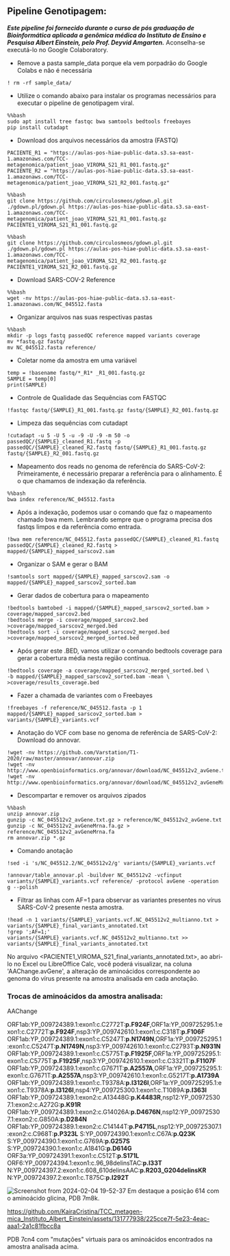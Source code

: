## Pipeline Genotipagem:
***Este pipeline foi fornecido durante o curso de pós graduação de Bioinformática aplicada a genômica médica do Instituto de Ensino e Pesquisa Albert Einstein, pelo Prof. Deyvid Amgarten.*** Aconselha-se executá-lo no Google Colaboratory.

- Remove a pasta sample_data porque ela vem porpadrão do Google Colabs e não é necessária
```
! rm -rf sample_data/
```
- Utilize o comando abaixo para instalar os programas necessários para executar o pipeline de genotipagem viral.
```
%%bash
sudo apt install tree fastqc bwa samtools bedtools freebayes
pip install cutadapt
```
- Download dos arquivos necessários da amostra (FASTQ)
```
PACIENTE_R1 = "https://aulas-pos-hiae-public-data.s3.sa-east-1.amazonaws.com/TCC-metagenomica/patient_joao_VIROMA_S21_R1_001.fastq.gz"
PACIENTE_R2 = "https://aulas-pos-hiae-public-data.s3.sa-east-1.amazonaws.com/TCC-metagenomica/patient_joao_VIROMA_S21_R2_001.fastq.gz"
```
```
%%bash
git clone https://github.com/circulosmeos/gdown.pl.git
./gdown.pl/gdown.pl https://aulas-pos-hiae-public-data.s3.sa-east-1.amazonaws.com/TCC-metagenomica/patient_joao_VIROMA_S21_R1_001.fastq.gz PACIENTE1_VIROMA_S21_R1_001.fastq.gz
```
```
%%bash
git clone https://github.com/circulosmeos/gdown.pl.git
./gdown.pl/gdown.pl https://aulas-pos-hiae-public-data.s3.sa-east-1.amazonaws.com/TCC-metagenomica/patient_joao_VIROMA_S21_R2_001.fastq.gz PACIENTE1_VIROMA_S21_R2_001.fastq.gz
```
- Download SARS-COV-2 Reference
```
%%bash
wget -nv https://aulas-pos-hiae-public-data.s3.sa-east-1.amazonaws.com/NC_045512.fasta
```
- Organizar arquivos nas suas respectivas pastas
```
%%bash
mkdir -p logs fastq passedQC reference mapped variants coverage
mv *fastq.gz fastq/
mv NC_045512.fasta reference/
```
- Coletar nome da amostra em uma variável
```
temp = !basename fastq/*_R1* _R1_001.fastq.gz
SAMPLE = temp[0]
print(SAMPLE)
```
- Controle de Qualidade das Sequências com FASTQC
```
!fastqc fastq/{SAMPLE}_R1_001.fastq.gz fastq/{SAMPLE}_R2_001.fastq.gz
```
- Limpeza das sequências com cutadapt
```
!cutadapt -u 5 -U 5 -u -9 -U -9 -m 50 -o passedQC/{SAMPLE}_cleaned_R1.fastq -p passedQC/{SAMPLE}_cleaned_R2.fastq fastq/{SAMPLE}_R1_001.fastq.gz fastq/{SAMPLE}_R2_001.fastq.gz
```
- Mapeamento dos reads no genoma de referência do SARS-CoV-2: Primeiramente, é necessário preparar a referência para o alinhamento. É o que chamamos de indexação da referência.
```
%%bash
bwa index reference/NC_045512.fasta
```
- Após a indexação, podemos usar o comando que faz o mapeamento chamado bwa mem. Lembrando sempre que o programa precisa dos fastqs limpos e da referência como entrada.
```
!bwa mem reference/NC_045512.fasta passedQC/{SAMPLE}_cleaned_R1.fastq passedQC/{SAMPLE}_cleaned_R2.fastq > mapped/{SAMPLE}_mapped_sarscov2.sam
```
- Organizar o SAM e gerar o BAM
```
!samtools sort mapped/{SAMPLE}_mapped_sarscov2.sam -o mapped/{SAMPLE}_mapped_sarscov2_sorted.bam
```
- Gerar dados de cobertura para o mapeamento
```
!bedtools bamtobed -i mapped/{SAMPLE}_mapped_sarscov2_sorted.bam > coverage/mapped_sarcov2.bed
!bedtools merge -i coverage/mapped_sarcov2.bed >coverage/mapped_sarscov2_merged.bed
!bedtools sort -i coverage/mapped_sarscov2_merged.bed >coverage/mapped_sarscov2_merged_sorted.bed
```
- Após gerar este .BED, vamos utilizar o comando bedtools coverage para gerar a cobertura média nesta região contínua.
```
!bedtools coverage -a coverage/mapped_sarscov2_merged_sorted.bed \
-b mapped/{SAMPLE}_mapped_sarscov2_sorted.bam -mean \
>coverage/results_coverage.bed
```
- Fazer a chamada de variantes com o Freebayes
```
!freebayes -f reference/NC_045512.fasta -p 1 mapped/{SAMPLE}_mapped_sarscov2_sorted.bam > variants/{SAMPLE}_variants.vcf
```
- Anotação do VCF com base no genoma de referência de SARS-CoV-2: Download do annovar.
```
!wget -nv https://github.com/Varstation/T1-2020/raw/master/annovar/annovar.zip
!wget -nv http://www.openbioinformatics.org/annovar/download/NC_045512v2_avGene.txt.gz
!wget -nv http://www.openbioinformatics.org/annovar/download/NC_045512v2_avGeneMrna.fa.gz
```
- Descompartar e remover os arquivos zipados
```
%%bash
unzip annovar.zip
gunzip -c NC_045512v2_avGene.txt.gz > reference/NC_045512v2_avGene.txt
gunzip -c NC_045512v2_avGeneMrna.fa.gz > reference/NC_045512v2_avGeneMrna.fa
rm annovar.zip *.gz
```
- Comando anotação
```
!sed -i 's/NC_045512.2/NC_045512v2/g' variants/{SAMPLE}_variants.vcf
```
```
!annovar/table_annovar.pl -buildver NC_045512v2 -vcfinput variants/{SAMPLE}_variants.vcf reference/ -protocol avGene -operation g --polish
```
- Filtrar as linhas com AF=1 para observar as variantes presentes no vírus SARS-CoV-2 presente nesta amostra.
```
!head -n 1 variants/{SAMPLE}_variants.vcf.NC_045512v2_multianno.txt > variants/{SAMPLE}_final_variants_annotated.txt
!grep ';AF=1;' variants/{SAMPLE}_variants.vcf.NC_045512v2_multianno.txt >> variants/{SAMPLE}_final_variants_annotated.txt
```
No arquivo <PACIENTE1_VIROMA_S21_final_variants_annotated.txt>, ao abri-lo no Excel ou LibreOffice Calc, você poderá visualizar, na coluna 'AAChange.avGene', a alteração de aminoácidos correspondente ao genoma do vírus presente na amostra analisada em cada anotação.

### Trocas de aminoácidos da amostra analisada:
AAChange

ORF1ab:YP_009724389.1:exon1:c.C2772T:**p.F924F**,ORF1a:YP_009725295.1:exon1:c.C2772T:**p.F924F**,nsp3:YP_009742610.1:exon1:c.C318T:**p.F106F**
ORF1ab:YP_009724389.1:exon1:c.C5247T:**p.N1749N**,ORF1a:YP_009725295.1:exon1:c.C5247T:**p.N1749N**,nsp3:YP_009742610.1:exon1:c.C2793T:**p.N931N**
ORF1ab:YP_009724389.1:exon1:c.C5775T:**p.F1925F**,ORF1a:YP_009725295.1:exon1:c.C5775T:**p.F1925F**,nsp3:YP_009742610.1:exon1:c.C3321T:**p.F1107F**
ORF1ab:YP_009724389.1:exon1:c.G7671T:**p.A2557A**,ORF1a:YP_009725295.1:exon1:c.G7671T:**p.A2557A**,nsp3:YP_009742610.1:exon1:c.G5217T:**p.A1739A**
ORF1ab:YP_009724389.1:exon1:c.T9378A:**p.I3126I**,ORF1a:YP_009725295.1:exon1:c.T9378A:**p.I3126I**,nsp4:YP_009725300.1:exon1:c.T1089A:**p.I363I**
ORF1ab:YP_009724389.1:exon2:c.A13448G:**p.K4483R**,nsp12:YP_009725307.1:exon2:c.A272G:**p.K91R**
ORF1ab:YP_009724389.1:exon2:c.G14026A:**p.D4676N**,nsp12:YP_009725307.1:exon2:c.G850A:**p.D284N**
ORF1ab:YP_009724389.1:exon2:c.C14144T:**p.P4715L**,nsp12:YP_009725307.1:exon2:c.C968T:**p.P323L**
S:YP_009724390.1:exon1:c.C67A:**p.Q23K**
S:YP_009724390.1:exon1:c.G769A:**p.G257S**
S:YP_009724390.1:exon1:c.A1841G:**p.D614G**
ORF3a:YP_009724391.1:exon1:c.C512T:**p.S171L**
ORF6:YP_009724394.1:exon1:c.96_98delinsTAC:**p.I33T**
N:YP_009724397.2:exon1:c.608_610delinsAAC:**p.R203_G204delinsKR**
N:YP_009724397.2:exon1:c.T875C:**p.I292T**

![Screenshot from 2024-02-04 19-52-37](https://github.com/KairaCristina/TCC_metagen-mica_Instituto_Albert_Einstein/assets/131777938/98eb2d84-dc1f-422e-ae99-eeb62920f856)
Em destaque a posição 614 com o aminoácido glicina, PDB 7m8k.

https://github.com/KairaCristina/TCC_metagen-mica_Instituto_Albert_Einstein/assets/131777938/225cce7f-5e23-4eac-aaa1-2a1c81fbcc8a

PDB 7cn4 com "mutações" virtuais para os aminoácidos encontrados na amostra analisada acima.

